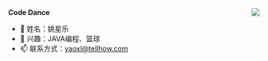 <img align="right" src="https://github-readme-stats.vercel.app/api?username=yaoxingle&show_icons=true&icon_color=CE1D2D&text_color=718096&bg_color=ffffff&hide_title=true" />
<b>Code Dance</b><br>

- 👋 姓名：姚星乐
- 👀 兴趣：JAVA编程、篮球
- 📫 联系方式：yaoxl@tellhow.com

<!---
yaoxingle/yaoxingle is a ✨ special ✨ repository because its `README.md` (this file) appears on your GitHub profile.
You can click the Preview link to take a look at your changes.
--->
